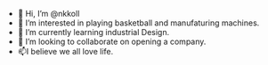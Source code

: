 - 👋 Hi, I’m @nkkoll
- 👀 I’m interested in playing basketball and manufaturing machines.
- 🌱 I’m currently learning industrial Design.
- 💞️ I’m looking to collaborate on opening a company.
- 📫I believe we all love life.

<!---
nkkoll/nkkoll is a ✨ special ✨ repository because its `README.md` (this file) appears on your GitHub profile.
You can click the Preview link to take a look at your changes.
--->
